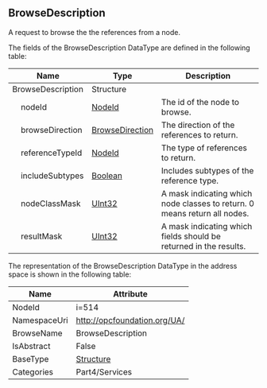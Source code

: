<!-- datatype -->
## BrowseDescription
A request to browse the the references from a node.  
<!-- end of description -->
The fields of the BrowseDescription DataType are defined in the following table:  

|Name|Type|Description|
|---|---|---|
|BrowseDescription|Structure||
|&nbsp;&nbsp;&nbsp;&nbsp;nodeId|[NodeId](../../../Part3/DataTypes/NodeId/readme.md)|The id of the node to browse.|
|&nbsp;&nbsp;&nbsp;&nbsp;browseDirection|[BrowseDirection](../../../Part4/Services/BrowseDirection/readme.md)|The direction of the references to return.|
|&nbsp;&nbsp;&nbsp;&nbsp;referenceTypeId|[NodeId](../../../Part3/DataTypes/NodeId/readme.md)|The type of references to return.|
|&nbsp;&nbsp;&nbsp;&nbsp;includeSubtypes|[Boolean](../../../Part3/DataTypes/Boolean/readme.md)|Includes subtypes of the reference type.|
|&nbsp;&nbsp;&nbsp;&nbsp;nodeClassMask|[UInt32](../../../Part3/DataTypes/UInt32/readme.md)|A mask indicating which node classes to return. 0 means return all nodes.|
|&nbsp;&nbsp;&nbsp;&nbsp;resultMask|[UInt32](../../../Part3/DataTypes/UInt32/readme.md)|A mask indicating which fields should be returned in the results.|

The representation of the BrowseDescription DataType in the address space is shown in the following table:  

|Name|Attribute|
|---|---|
|NodeId|i=514|
|NamespaceUri|http://opcfoundation.org/UA/|
|BrowseName|BrowseDescription|
|IsAbstract|False|
|BaseType|[Structure](../../../Part3/DataTypes/Structure/readme.md)|
|Categories|Part4/Services|

